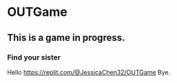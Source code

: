 # OUTGame

## This is a game in progress.

### Find your sister
Hello
https://replit.com/@JessicaChen32/OUTGame
Bye.
